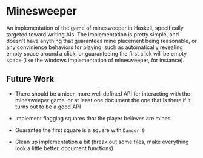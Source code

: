 # Minesweeper

An implementation of the game of minesweeper in Haskell, specifically targeted
toward writing AIs. The implementation is pretty simple, and doesn't have
anything that guarantees mine placement being reasonable, or any convinience
behaviors for playing, such as automatically revealing empty space around a
click, or guaranteeing the first click will be empty space (like the windows
implementation of minesweeper, for instance).

## Future Work

* There should be a nicer, more well defined API for interacting with the
  minesweeper game, or at least one document the one that is there if it turns
  out to be a good API

* Implement flagging squares that the player believes are mines

* Guarantee the first square is a square with `Danger 0`

* Clean up implementation a bit (break out some files, make everything look a
  little better, document functions)
